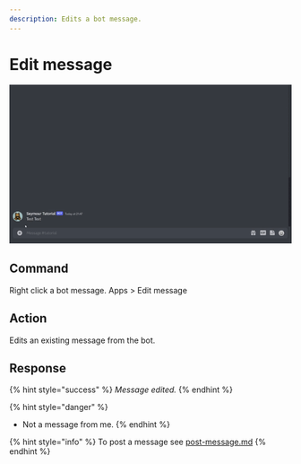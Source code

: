 ```yaml
---
description: Edits a bot message.
---
```


# Edit message

![](../../.gitbook/assets/Seymour-Edit-Message.gif)

## Command

Right click a bot message. Apps > Edit message

## Action

Edits an existing message from the bot.

## Response

{% hint style="success" %}
_Message edited._
{% endhint %}

{% hint style="danger" %}
* Not a message from me.
{% endhint %}



{% hint style="info" %}
To post a message see [post-message.md](post-message.md "mention")
{% endhint %}
